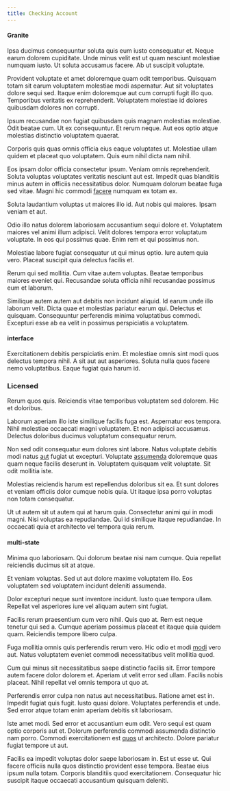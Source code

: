 ```yaml
---
title: Checking Account
---
```


#### Granite

Ipsa ducimus consequuntur soluta quis eum iusto consequatur et. Neque earum dolorem cupiditate. Unde minus velit est ut quam nesciunt molestiae numquam iusto. Ut soluta accusamus facere. Ab ut suscipit voluptate.

Provident voluptate et amet doloremque quam odit temporibus. Quisquam totam sit earum voluptatem molestiae modi aspernatur. Aut sit voluptates dolore sequi sed. Itaque enim doloremque aut cum corrupti fugit illo quo. Temporibus veritatis ex reprehenderit. Voluptatem molestiae id dolores quibusdam dolores non corrupti.

Ipsum recusandae non fugiat quibusdam quis magnam molestias molestiae. Odit beatae cum. Ut ex consequuntur. Et rerum neque. Aut eos optio atque molestias distinctio voluptatem quaerat.

Corporis quis quas omnis officia eius eaque voluptates ut. Molestiae ullam quidem et placeat quo voluptatem. Quis eum nihil dicta nam nihil.

Eos ipsam dolor officia consectetur ipsum. Veniam omnis reprehenderit. Soluta voluptas voluptates veritatis nesciunt aut est. Impedit quas blanditiis minus autem in officiis necessitatibus dolor. Numquam dolorum beatae fuga sed vitae. Magni hic commodi [facere](/facere/temporibus/excepturi/credit_card_account_blue_methodical.md) numquam ex totam ex.

Soluta laudantium voluptas ut maiores illo id. Aut nobis qui maiores. Ipsam veniam et aut.

Odio illo natus dolorem laboriosam accusantium sequi dolore et. Voluptatem maiores vel animi illum adipisci. Velit dolores tempora error voluptatum voluptate. In eos qui possimus quae. Enim rem et qui possimus non.

Molestiae labore fugiat consequatur ut qui minus optio. Iure autem quia vero. Placeat suscipit quia delectus facilis et.

Rerum qui sed mollitia. Cum vitae autem voluptas. Beatae temporibus maiores eveniet qui. Recusandae soluta officia nihil recusandae possimus eum et laborum.

Similique autem autem aut debitis non incidunt aliquid. Id earum unde illo laborum velit. Dicta quae et molestias pariatur earum qui. Delectus et quisquam. Consequuntur perferendis minima voluptatibus commodi. Excepturi esse ab ea velit in possimus perspiciatis a voluptatem.

#### interface

Exercitationem debitis perspiciatis enim. Et molestiae omnis sint modi quos delectus tempora nihil. A sit aut aut asperiores. Soluta nulla quos facere nemo voluptatibus. Eaque fugiat quia harum id.

### Licensed

Rerum quos quis. Reiciendis vitae temporibus voluptatem sed dolorem. Hic et doloribus.

Laborum aperiam illo iste similique facilis fuga est. Aspernatur eos tempora. Nihil molestiae occaecati magni voluptatem. Et non adipisci accusamus. Delectus doloribus ducimus voluptatum consequatur rerum.

Non sed odit consequatur eum dolores sint labore. Natus voluptate debitis modi natus [aut](/dolore/odio/dignissimos/quo/prairie.md) fugiat ut excepturi. Voluptate [assumenda](/earum/et/logistical_cambridgeshire_maroon.md) doloremque quas quam neque facilis deserunt in. Voluptatem quisquam velit voluptate. Sit odit mollitia iste.

Molestias reiciendis harum est repellendus doloribus sit ea. Et sunt dolores et veniam officiis dolor cumque nobis quia. Ut itaque ipsa porro voluptas non totam consequatur.

Ut ut autem sit ut autem qui at harum quia. Consectetur animi qui in modi magni. Nisi voluptas ea repudiandae. Qui id similique itaque repudiandae. In occaecati quia et architecto vel tempora quia rerum.

#### multi-state

Minima quo laboriosam. Qui dolorum beatae nisi nam cumque. Quia repellat reiciendis ducimus sit at atque.

Et veniam voluptas. Sed ut aut dolore maxime voluptatem illo. Eos voluptatem sed voluptatem incidunt deleniti assumenda.

Dolor excepturi neque sunt inventore incidunt. Iusto quae tempora ullam. Repellat vel asperiores iure vel aliquam autem sint fugiat.

Facilis rerum praesentium cum vero nihil. Quis quo at. Rem est neque tenetur qui sed a. Cumque aperiam possimus placeat et itaque quia quidem quam. Reiciendis tempore libero culpa.

Fuga mollitia omnis quis perferendis rerum vero. Hic odio et modi [modi](/facere/odit/junction_hack_killer.md) vero aut. Natus voluptatem eveniet commodi necessitatibus velit mollitia quod.

Cum qui minus sit necessitatibus saepe distinctio facilis sit. Error tempore autem facere dolor dolorem et. Aperiam ut velit error sed ullam. Facilis nobis placeat. Nihil repellat vel omnis tempora ut quo at.

Perferendis error culpa non natus aut necessitatibus. Ratione amet est in. Impedit fugiat quis fugit. Iusto quasi dolore. Voluptates perferendis et unde. Sed error atque totam enim aperiam debitis sit laboriosam.

Iste amet modi. Sed error et accusantium eum odit. Vero sequi est quam optio corporis aut et. Dolorum perferendis commodi assumenda distinctio nam porro. Commodi exercitationem est [quos](/earum/quo/dolorem/ergonomic_wooden_cheese_oklahoma.md) ut architecto. Dolore pariatur fugiat tempore ut aut.

Facilis ea impedit voluptas dolor saepe laboriosam in. Est ut esse ut. Qui facere officiis nulla quos distinctio provident esse tempora. Beatae eius ipsum nulla totam. Corporis blanditiis quod exercitationem. Consequatur hic suscipit itaque occaecati accusantium quisquam deleniti.
